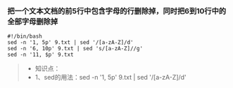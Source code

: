 ### 把一个文本文档的前5行中包含字母的行删除掉，同时把6到10行中的全部字母删除掉
    #!/bin/bash
    sed -n '1, 5p' 9.txt | sed '/[a-zA-Z]/d'
    sed -n '6, 10p' 9.txt | sed 's/[a-zA-Z]//g'
    sed -n '11, $p' 9.txt

> * 知识点：
> * 1、sed的用法：sed -n '1, 5p' 9.txt | sed '/[a-zA-Z]/d'